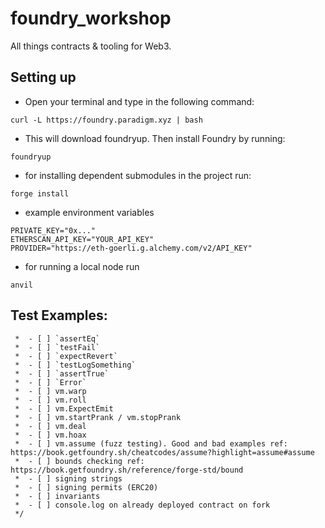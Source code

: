 # foundry_workshop

All things contracts & tooling for Web3.

## Setting up

- Open your terminal and type in the following command:

```
curl -L https://foundry.paradigm.xyz | bash
```

- This will download foundryup. Then install Foundry by running:

```
foundryup
```

- for installing dependent submodules in the project run:

```
forge install
```

- example environment variables

```
PRIVATE_KEY="0x..."
ETHERSCAN_API_KEY="YOUR_API_KEY"
PROVIDER="https://eth-goerli.g.alchemy.com/v2/API_KEY"
```

- for running a local node run

```
anvil
```

## Test Examples:

     *  - [ ] `assertEq`
     *  - [ ] `testFail`
     *  - [ ] `expectRevert`
     *  - [ ] `testLogSomething`
     *  - [ ] `assertTrue`
     *  - [ ] `Error`
     *  - [ ] vm.warp
     *  - [ ] vm.roll
     *  - [ ] vm.ExpectEmit
     *  - [ ] vm.startPrank / vm.stopPrank
     *  - [ ] vm.deal
     *  - [ ] vm.hoax
     *  - [ ] vm.assume (fuzz testing). Good and bad examples ref: https://book.getfoundry.sh/cheatcodes/assume?highlight=assume#assume
     *  - [ ] bounds checking ref: https://book.getfoundry.sh/reference/forge-std/bound
     *  - [ ] signing strings
     *  - [ ] signing permits (ERC20)
     *  - [ ] invariants
     *  - [ ] console.log on already deployed contract on fork
     */
